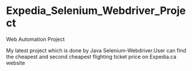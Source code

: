 Expedia_Selenium_Webdriver_Project
==================================

Web Automation Project 

My latest project which is done by Java Selenium-Webdriver.User can find the cheapest and second cheapest flighting ticket price on Expedia.ca website